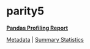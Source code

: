 # parity5

[**Pandas Profiling Report**](../docs_sources/profile/parity5.html)

[Metadata](metadata.yaml) | [Summary Statistics](summary_stats.csv)

